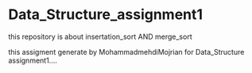# Data_Structure_assignment1
 this repository is about insertation_sort AND merge_sort

 this assigment generate by MohammadmehdiMojrian for Data_Structure assignment1....


